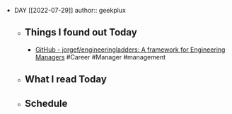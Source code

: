 - DAY [[2022-07-29]]
  author:: geekplux
	- ## Things I found out Today
		- [GitHub - jorgef/engineeringladders: A framework for Engineering Managers](https://github.com/jorgef/engineeringladders)   #Career #Manager #management
	- ## What I read Today
	- ## Schedule